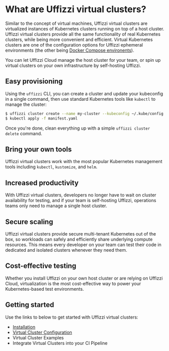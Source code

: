 # **What are Uffizzi virtual clusters?**

Similar to the concept of virtual machines, Uffizzi virtual clusters are virtualized instances of Kubernetes clusters running on top of a host cluster. Uffizzi virtual clusters provide all the same functionality of real Kubernetes clusters, while being more convenient and efficient. Virtual Kubernetes clusters are one of the configuration options for Uffizzi ephemeral environments (the other being [Docker Compose environents](../guides/docker-compose-template.md)).

You can let Uffizzi Cloud manage the host cluster for your team, or spin up virtual clusters on your own infrastructure by self-hosting Uffizzi.

## **Easy provisioning**
Using the `uffizzi` CLI, you can create a cluster and update your kubeconfig in a single command, then use standard Kubernetes tools like `kubectl` to manage the cluster:  

``` bash
$ uffizzi cluster create --name my-cluster --kubeconfig ~/.kube/config
$ kubectl apply -f manifest.yaml
```

Once you're done, clean everything up with a simple `uffizzi cluster delete` command.

## **Bring your own tools**
Uffizzi virtual clusters work with the most popular Kubernetes management tools including `kubectl`, `kustomize`, and `helm`.

## **Increased productivity**
With Uffizzi virtual clusters, developers no longer have to wait on cluster availability for testing, and if your team is self-hosting Uffizzi, operations teams only need to manage a single host cluster.

## **Secure scaling**
Uffizzi virtual clusters provide secure multi-tenant Kubernetes out of the box, so workloads can safely and efficiently share underlying compute resources. This means every developer on your team can test their code in dedicated and isolated clusters whenever they need them.

## **Cost-effective testing**
Whether you install Uffizzi on your own host cluster or are relying on Uffizzi Cloud, virtualization is the most cost-effective way to power your Kubernetes-based test environments. 

## **Getting started**  
Use the links to below to get started with Uffizzi virtual clusters:  

- [Installation](installation.md)  
- [Virtual Cluster Configuration](configuration.md) 
- Virtual Cluster Examples  
- Integrate Virtual Clusters into your CI Pipeline  